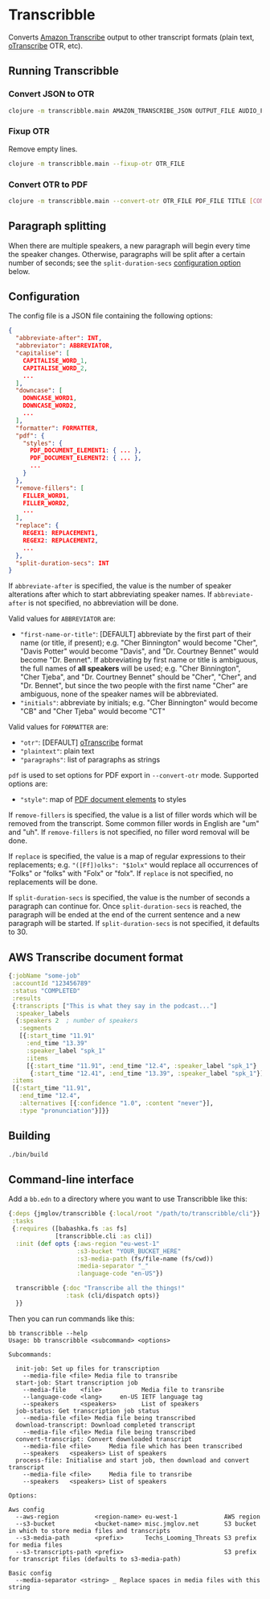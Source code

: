 # Transcribble

Converts [Amazon Transcribe](https://docs.aws.amazon.com/transcribe/latest/dg/what-is-transcribe.html) output to other transcript formats (plain text, [oTranscribe](https://otranscribe.com) OTR, etc).

## Running Transcribble

### Convert JSON to OTR

```sh
clojure -m transcribble.main AMAZON_TRANSCRIBE_JSON OUTPUT_FILE AUDIO_FILE SPEAKERS [CONFIG_FILE]
```

### Fixup OTR

Remove empty lines.

```sh
clojure -m transcribble.main --fixup-otr OTR_FILE
```

### Convert OTR to PDF

```sh
clojure -m transcribble.main --convert-otr OTR_FILE PDF_FILE TITLE [CONFIG_FILE]
```

## Paragraph splitting

When there are multiple speakers, a new paragraph will begin every time the
speaker changes. Otherwise, paragraphs will be split after a certain number of
seconds; see the `split-duration-secs` [configuration option](#configuration)
below.

## Configuration

The config file is a JSON file containing the following options:

```json
{
  "abbreviate-after": INT,
  "abbreviator": ABBREVIATOR,
  "capitalise": [
    CAPITALISE_WORD_1,
    CAPITALISE_WORD_2,
    ...
  ],
  "downcase": [
    DOWNCASE_WORD1,
    DOWNCASE_WORD2,
    ...
  ],
  "formatter": FORMATTER,
  "pdf": {
    "styles": {
      PDF_DOCUMENT_ELEMENT1: { ... },
      PDF_DOCUMENT_ELEMENT2: { ... },
      ...
    }
  },
  "remove-fillers": [
    FILLER_WORD1,
    FILLER_WORD2,
    ...
  ],
  "replace": {
    REGEX1: REPLACEMENT1,
    REGEX2: REPLACEMENT2,
    ...
  },
  "split-duration-secs": INT
}
```

If `abbreviate-after` is specified, the value is the number of speaker
alterations after which to start abbreviating speaker names. If
`abbreviate-after` is not specified, no abbreviation will be done.

Valid values for `ABBREVIATOR` are:
- `"first-name-or-title"`: [DEFAULT] abbreviate by the first part of their name
  (or title, if present); e.g. "Cher Binnington" would become "Cher", "Davis
  Potter" would become "Davis", and "Dr. Courtney Bennet" would become "Dr.
  Bennet". If abbreviating by first name or title is ambiguous, the full names
  of **all speakers** will be used; e.g. "Cher Binnington", "Cher Tjeba", and
  "Dr. Courtney Bennet" should be "Cher", "Cher", and "Dr. Bennet", but since
  the two people with the first name "Cher" are ambiguous, none of the speaker
  names will be abbreviated.
- `"initials"`: abbreviate by initials; e.g. "Cher Binnington" would become "CB"
  and "Cher Tjeba" would become "CT"

Valid values for `FORMATTER` are:
- `"otr"`: [DEFAULT] [oTranscribe](https://otranscribe.com) format
- `"plaintext"`: plain text
- `"paragraphs"`: list of paragraphs as strings

`pdf` is used to set options for PDF export in `--convert-otr` mode. Supported
options are:
- `"style"`: map of [PDF document
  elements](https://github.com/clj-pdf/clj-pdf#document-elements) to styles

If `remove-fillers` is specified, the value is a list of filler words which will
be removed from the transcript. Some common filler words in English are "um" and
"uh". If `remove-fillers` is not specified, no filler word removal will be done.

If `replace` is specified, the value is a map of regular expressions to their
replacements; e.g. `"([Ff])olks": "$1olx"` would replace all occurrences of
"Folks" or "folks" with "Folx" or "folx". If `replace` is not specified, no
replacements will be done.

If `split-duration-secs` is specified, the value is the number of seconds a
paragraph can continue for. Once `split-duration-secs` is reached, the paragraph
will be ended at the end of the current sentence and a new paragraph will be
started. If `split-duration-secs` is not specified, it defaults to 30.

## AWS Transcribe document format

```clj
{:jobName "some-job"
 :accountId "123456789"
 :status "COMPLETED"
 :results
 {:transcripts ["This is what they say in the podcast..."]
  :speaker_labels
  {:speakers 2  ; number of speakers
   :segments
   [{:start_time "11.91"
     :end_time "13.39"
     :speaker_label "spk_1"
     :items
     [{:start_time "11.91", :end_time "12.4", :speaker_label "spk_1"}
      {:start_time "12.41", :end_time "13.39", :speaker_label "spk_1"}]}]}
 :items
 [{:start_time "11.91",
   :end_time "12.4",
   :alternatives [{:confidence "1.0", :content "never"}],
   :type "pronunciation"}]}}
```

## Building

```bash
./bin/build
```

## Command-line interface

Add a `bb.edn` to a directory where you want to use Transcribble like this:

``` clojure
{:deps {jmglov/transcribble {:local/root "/path/to/transcribble/cli"}}
 :tasks
 {:requires ([babashka.fs :as fs]
             [transcribble.cli :as cli])
  :init (def opts {:aws-region "eu-west-1"
                   :s3-bucket "YOUR_BUCKET_HERE"
                   :s3-media-path (fs/file-name (fs/cwd))
                   :media-separator "_"
                   :language-code "en-US"})

  transcribble {:doc "Transcribe all the things!"
                :task (cli/dispatch opts)}
  }}
```

Then you can run commands like this:

``` text
bb transcribble --help
Usage: bb transcribble <subcommand> <options>

Subcommands:

  init-job: Set up files for transcription
    --media-file <file> Media file to transribe
  start-job: Start transcription job
    --media-file    <file>           Media file to transribe
    --language-code <lang>     en-US IETF language tag
    --speakers      <speakers>       List of speakers
  job-status: Get transcription job status
    --media-file <file> Media file being transcribed
  download-transcript: Download completed transcript
    --media-file <file> Media file being transcribed
  convert-transcript: Convert downloaded transcript
    --media-file <file>     Media file which has been transcribed
    --speakers   <speakers> List of speakers
  process-file: Initialise and start job, then download and convert transcript
    --media-file <file>     Media file to transribe
    --speakers   <speakers> List of speakers

Options:

Aws config
  --aws-region          <region-name> eu-west-1             AWS region
  --s3-bucket           <bucket-name> misc.jmglov.net       S3 bucket in which to store media files and transcripts
  --s3-media-path       <prefix>      Techs_Looming_Threats S3 prefix for media files
  --s3-transcripts-path <prefix>                            S3 prefix for transcript files (defaults to s3-media-path)

Basic config
  --media-separator <string> _ Replace spaces in media files with this string
```
